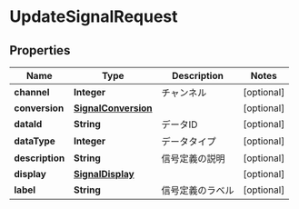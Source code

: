

# UpdateSignalRequest


## Properties

| Name | Type | Description | Notes |
|------------ | ------------- | ------------- | -------------|
|**channel** | **Integer** | チャンネル |  [optional] |
|**conversion** | [**SignalConversion**](SignalConversion.md) |  |  [optional] |
|**dataId** | **String** | データID |  [optional] |
|**dataType** | **Integer** | データタイプ |  [optional] |
|**description** | **String** | 信号定義の説明 |  [optional] |
|**display** | [**SignalDisplay**](SignalDisplay.md) |  |  [optional] |
|**label** | **String** | 信号定義のラベル |  [optional] |




